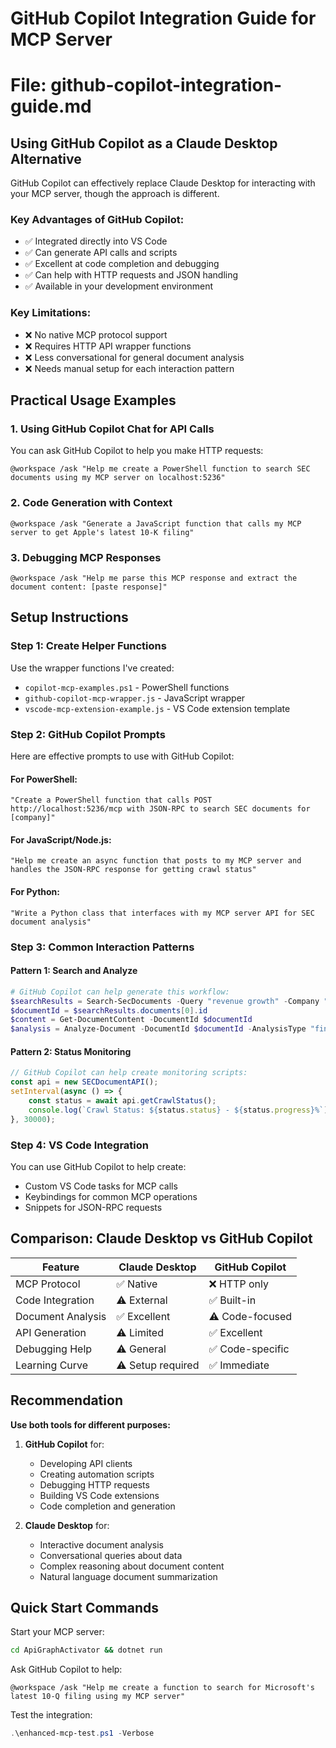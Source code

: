 # GitHub Copilot Integration Guide for MCP Server
# File: github-copilot-integration-guide.md

## Using GitHub Copilot as a Claude Desktop Alternative

GitHub Copilot can effectively replace Claude Desktop for interacting with your MCP server, though the approach is different.

### Key Advantages of GitHub Copilot:
- ✅ Integrated directly into VS Code
- ✅ Can generate API calls and scripts
- ✅ Excellent at code completion and debugging
- ✅ Can help with HTTP requests and JSON handling
- ✅ Available in your development environment

### Key Limitations:
- ❌ No native MCP protocol support
- ❌ Requires HTTP API wrapper functions
- ❌ Less conversational for general document analysis
- ❌ Needs manual setup for each interaction pattern

## Practical Usage Examples

### 1. **Using GitHub Copilot Chat for API Calls**

You can ask GitHub Copilot to help you make HTTP requests:

```
@workspace /ask "Help me create a PowerShell function to search SEC documents using my MCP server on localhost:5236"
```

### 2. **Code Generation with Context**

```
@workspace /ask "Generate a JavaScript function that calls my MCP server to get Apple's latest 10-K filing"
```

### 3. **Debugging MCP Responses**

```
@workspace /ask "Help me parse this MCP response and extract the document content: [paste response]"
```

## Setup Instructions

### Step 1: Create Helper Functions

Use the wrapper functions I've created:
- `copilot-mcp-examples.ps1` - PowerShell functions
- `github-copilot-mcp-wrapper.js` - JavaScript wrapper
- `vscode-mcp-extension-example.js` - VS Code extension template

### Step 2: GitHub Copilot Prompts

Here are effective prompts to use with GitHub Copilot:

#### For PowerShell:
```
"Create a PowerShell function that calls POST http://localhost:5236/mcp with JSON-RPC to search SEC documents for [company]"
```

#### For JavaScript/Node.js:
```
"Help me create an async function that posts to my MCP server and handles the JSON-RPC response for getting crawl status"
```

#### For Python:
```
"Write a Python class that interfaces with my MCP server API for SEC document analysis"
```

### Step 3: Common Interaction Patterns

#### Pattern 1: Search and Analyze
```powershell
# GitHub Copilot can help generate this workflow:
$searchResults = Search-SecDocuments -Query "revenue growth" -Company "AAPL"
$documentId = $searchResults.documents[0].id
$content = Get-DocumentContent -DocumentId $documentId
$analysis = Analyze-Document -DocumentId $documentId -AnalysisType "financial_summary"
```

#### Pattern 2: Status Monitoring
```javascript
// GitHub Copilot can help create monitoring scripts:
const api = new SECDocumentAPI();
setInterval(async () => {
    const status = await api.getCrawlStatus();
    console.log(`Crawl Status: ${status.status} - ${status.progress}%`);
}, 30000);
```

### Step 4: VS Code Integration

You can use GitHub Copilot to help create:
- Custom VS Code tasks for MCP calls
- Keybindings for common MCP operations
- Snippets for JSON-RPC requests

## Comparison: Claude Desktop vs GitHub Copilot

| Feature | Claude Desktop | GitHub Copilot |
|---------|---------------|----------------|
| MCP Protocol | ✅ Native | ❌ HTTP only |
| Code Integration | ⚠️ External | ✅ Built-in |
| Document Analysis | ✅ Excellent | ⚠️ Code-focused |
| API Generation | ⚠️ Limited | ✅ Excellent |
| Debugging Help | ⚠️ General | ✅ Code-specific |
| Learning Curve | ⚠️ Setup required | ✅ Immediate |

## Recommendation

**Use both tools for different purposes:**

1. **GitHub Copilot** for:
   - Developing API clients
   - Creating automation scripts
   - Debugging HTTP requests
   - Building VS Code extensions
   - Code completion and generation

2. **Claude Desktop** for:
   - Interactive document analysis
   - Conversational queries about data
   - Complex reasoning about document content
   - Natural language document summarization

## Quick Start Commands

Start your MCP server:
```bash
cd ApiGraphActivator && dotnet run
```

Ask GitHub Copilot to help:
```
@workspace /ask "Help me create a function to search for Microsoft's latest 10-Q filing using my MCP server"
```

Test the integration:
```powershell
.\enhanced-mcp-test.ps1 -Verbose
```
